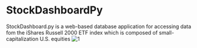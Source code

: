 # StockDashboardPy
StockDashboard.py is a web-based database application for accessing data fom the iShares Russell 2000 ETF index which is composed of small-capitalization U.S. equities ![1](https://www.ishares.com/us/products/239710/ishares-russell-2000-etf#:~:text=The%20iShares%20Russell%202000%20ETF,of%20small%2Dcapitalization%20U.S.%20equities.)
